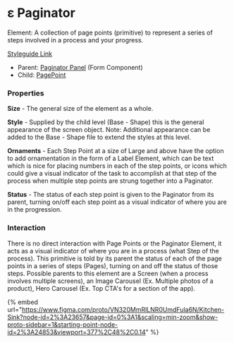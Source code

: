 # ε Paginator

Element: A collection of page points (primitive) to represent a series of steps involved in a process and your progress.

[Styleguide Link](https://zpl.io/aRRyz5E)

* Parent: [Paginator Panel](../../components/stepper-panel.md) (Form Component)
* Child: [PagePoint](steppoint.md)

### Properties

**Size** - The general size of the element as a whole.

**Style** - Supplied by the child level (Base - Shape) this is the general appearance of the screen object. Note: Additional appearance can be added to the Base - Shape file to extend the styles at this level.

**Ornaments** - Each Step Point at a size of Large and above have the option to add ornamentation in the form of a Label Element, which can be text which is nice for placing numbers in each of the step points, or icons which could give a visual indicator of the task to accomplish at that step of the process when multiple step points are strung together into a Paginator.

**Status** - The status of each step point is given to the Paginator from its parent, turning on/off each step point as a visual indicator of where you are in the progression.

### Interaction

There is no direct interaction with Page Points or the Paginator Element, it acts as a visual indicator of where you are in a process (what Step of the process). This primitive is told by its parent the status of each of the page points in a series of steps (Pages), turning on and off the status of those steps. Possible parents to this element are a Screen (when a process involves multiple screens), an Image Carousel (Ex. Multiple photos of a product), Hero Carousel (Ex. Top CTA's for a section of the app).

{% embed url="https://www.figma.com/proto/VN320MmRlLNR0UmdFula6N/Kitchen-Sink?node-id=2%3A23657&page-id=0%3A1&scaling=min-zoom&show-proto-sidebar=1&starting-point-node-id=2%3A24853&viewport=377%2C48%2C0.14" %}
